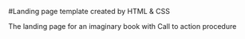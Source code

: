 #Landing page template created by HTML & CSS 

The landing page for an imaginary book with Call to action procedure
